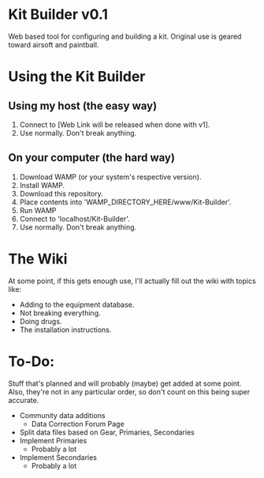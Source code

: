 # Kit Builder v0.1
Web based tool for configuring and building a kit. Original use is geared toward airsoft and paintball.

# Using the Kit Builder
## Using my host (the easy way)
1. Connect to [Web Link will be released when done with v1].
2. Use normally. Don't break anything.

## On your computer (the hard way)
1. Download WAMP (or your system's respective version).
2. Install WAMP.
3. Download this repository.
4. Place contents into 'WAMP_DIRECTORY_HERE/www/Kit-Builder'.
5. Run WAMP
6. Connect to 'localhost/Kit-Builder'.
7. Use normally. Don't break anything.

# The Wiki
At some point, if this gets enough use, I'll actually fill out the wiki with topics like:
* Adding to the equipment database.
* Not breaking everything.
* Doing drugs.
* The installation instructions.

# To-Do:
Stuff that's planned and will probably (maybe) get added at some point.
Also, they're not in any particular order, so don't count on this being super accurate.
* Community data additions
    * Data Correction Forum Page
* Split data files based on Gear, Primaries, Secondaries
* Implement Primaries
    * Probably a lot
* Implement Secondaries
    * Probably a lot